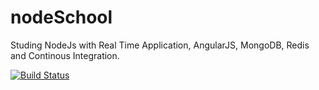 # nodeSchool
Studing NodeJs with Real Time Application, AngularJS, MongoDB, Redis and Continous Integration.


[![Build Status](https://travis-ci.org/thekaduu/nodeSchool.svg?branch=master)](https://travis-ci.org/thekaduu/nodeSchool)
